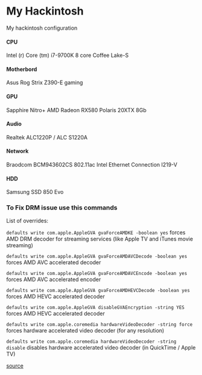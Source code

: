 # My Hackintosh
My hackintosh configuration

#### CPU
Intel (r) Core (tm) i7-9700K 8 core Coffee Lake-S

#### Motherbord
Asus Rog Strix Z390-E gaming

#### GPU
Sapphire Nitro+ AMD Radeon RX580 Polaris 20XTX 8Gb

#### Audio
Realtek ALC1220P / ALC S1220A

 #### Network
 Braodcom BCM943602CS 802.11ac
 Intel Ethernet Connection I219-V
 
 #### HDD
 Samsung SSD 850 Evo
 
 
### To Fix DRM issue use this commands

List of overrides:

`defaults write com.apple.AppleGVA gvaForceAMDKE -boolean yes` forces AMD DRM decoder for streaming services (like Apple TV and iTunes movie streaming)

`defaults write com.apple.AppleGVA gvaForceAMDAVCDecode -boolean yes` forces AMD AVC accelerated decoder

`defaults write com.apple.AppleGVA gvaForceAMDAVCEncode -boolean yes` forces AMD AVC accelerated encoder

`defaults write com.apple.AppleGVA gvaForceAMDHEVCDecode -boolean yes` forces AMD HEVC accelerated decoder

`defaults write com.apple.AppleGVA disableGVAEncryption -string YES` forces AMD HEVC accelerated decoder

`defaults write com.apple.coremedia hardwareVideoDecoder -string force` forces hardware accelerated video decoder (for any resolution)

`defaults write com.apple.coremedia hardwareVideoDecoder -string disable` disables hardware accelerated video decoder (in QuickTime / Apple TV)

[source](https://github.com/acidanthera/WhateverGreen/blob/master/Manual/FAQ.Chart.md)
